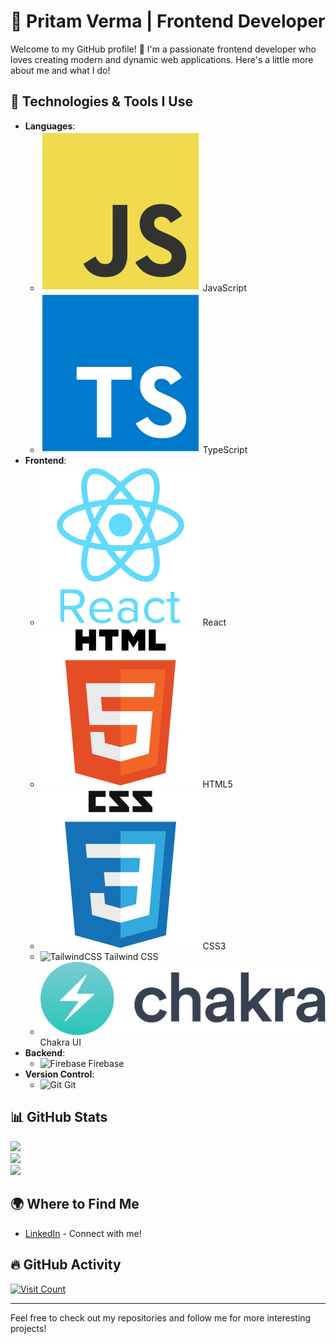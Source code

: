# 💫 Pritam Verma | Frontend Developer

Welcome to my GitHub profile! 👋 I'm a passionate frontend developer who loves creating modern and dynamic web applications. Here's a little more about me and what I do!

## 🚀 Technologies & Tools I Use

- **Languages**: 
  - ![JavaScript](https://raw.githubusercontent.com/devicons/devicon/master/icons/javascript/javascript-original.svg) JavaScript
  - ![TypeScript](https://raw.githubusercontent.com/devicons/devicon/master/icons/typescript/typescript-original.svg) TypeScript
- **Frontend**:
  - ![React](https://raw.githubusercontent.com/devicons/devicon/master/icons/react/react-original-wordmark.svg) React
  - ![HTML5](https://raw.githubusercontent.com/devicons/devicon/master/icons/html5/html5-original-wordmark.svg) HTML5
  - ![CSS3](https://raw.githubusercontent.com/devicons/devicon/master/icons/css3/css3-original-wordmark.svg) CSS3
  - ![TailwindCSS](https://www.vectorlogo.zone/logos/tailwindcss/tailwindcss-icon.svg) Tailwind CSS
  - ![Chakra UI](https://raw.githubusercontent.com/chakra-ui/chakra-ui/main/media/logo-colored@2x.png?raw=true) Chakra UI
- **Backend**:
  - ![Firebase](https://www.vectorlogo.zone/logos/firebase/firebase-icon.svg) Firebase
- **Version Control**:
  - ![Git](https://www.vectorlogo.zone/logos/git-scm/git-scm-icon.svg) Git

## 📊 GitHub Stats

![](https://github-readme-stats.vercel.app/api?username=PRITAMALWAR&theme=dark&hide_border=false&include_all_commits=false&count_private=false)<br/>
![](https://github-readme-streak-stats.herokuapp.com/?user=PRITAMALWAR&theme=dark&hide_border=false)<br/>
![](https://github-readme-stats.vercel.app/api/top-langs/?username=PRITAMALWAR&theme=dark&hide_border=false&include_all_commits=false&count_private=false&layout=compact)

## 🌍 Where to Find Me

- [LinkedIn](https://www.linkedin.com/in/pritam-verma-45830328b/) - Connect with me!

## 🔥 GitHub Activity

[![Visit Count](https://visitcount.itsvg.in/api?id=PRITAMALWAR&icon=0&color=0)](https://visitcount.itsvg.in)

---

Feel free to check out my repositories and follow me for more interesting projects!

